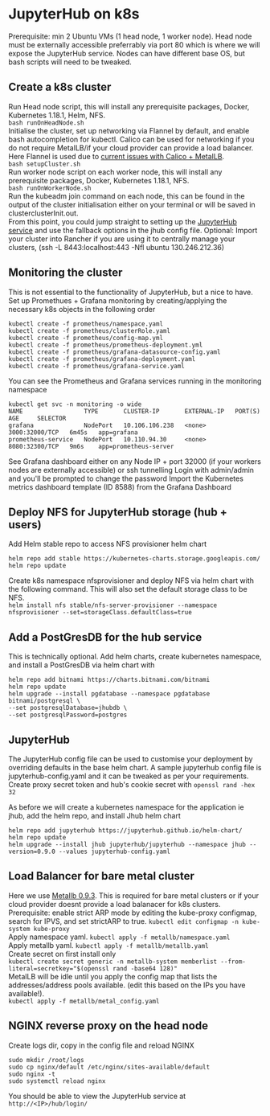 # JupyterHub on k8s
Prerequisite: min 2 Ubuntu VMs (1 head node, 1 worker node). Head node must be externally accessible preferrably via port 80 which is where we will expose the JupyterHub service. Nodes can have different base OS, but bash scripts will need to be tweaked.

## Create a k8s cluster
Run Head node script, this will install any prerequisite packages, Docker, Kubernetes 1.18.1, Helm, NFS.  
`bash runOnHeadNode.sh`   
Initialise the cluster, set up networking via Flannel by default, and enable bash autocompletion for kubectl. Calico can be used for networking if you do not require MetalLB/if your cloud provider can provide a load balancer. Here Flannel is used due to [current issues with Calico + MetalLB](https://metallb.universe.tf/configuration/calico/).  
`bash setupCluster.sh`   
Run worker node script on each worker node, this will install any prerequisite packages, Docker, Kubernetes 1.18.1, NFS.  
`bash runOnWorkerNode.sh`   
Run the kubeadm join command on each node, this can be found in the output of the cluster initialisation either on your terminal or will be saved in clusterclusterInit.out.  
From this point, you could jump straight to setting up the [JupyterHub service](https://github.com/rohinijoshi06/jupyterhub-on-k8s/blob/master/README.md#jupyterhub) and use the fallback options in the jhub config file. 
Optional: Import your cluster into Rancher if you are using it to centrally manage your clusters, (ssh -L 8443:localhost:443 -Nfl ubuntu 130.246.212.36)
## Monitoring the cluster 

This is not essential to the functionality of JupyterHub, but a nice to have.
Set up Promethues + Grafana monitoring by creating/applying the necessary k8s objects in the following order
```
kubectl create -f prometheus/namespace.yaml
kubectl create -f prometheus/clusterRole.yaml
kubectl create -f prometheus/config-map.yml
kubectl create -f prometheus/prometheus-deployment.yml
kubectl create -f prometheus/grafana-datasource-config.yaml
kubectl create -f prometheus/grafana-deployment.yaml
kubectl create -f prometheus/grafana-service.yaml
```
You can see the Prometheus and Grafana services running in the monitoring namespace
```
kubectl get svc -n monitoring -o wide
NAME                 TYPE       CLUSTER-IP       EXTERNAL-IP   PORT(S)          AGE     SELECTOR
grafana              NodePort   10.106.106.238   <none>        3000:32000/TCP   6m45s   app=grafana
prometheus-service   NodePort   10.110.94.30     <none>        8080:32300/TCP   9m6s    app=prometheus-server
```
See Grafana dashboard either on any Node IP + port 32000 (if your workers nodes are externally accessible) or ssh tunnelling
Login with admin/admin and you'll be prompted to change the password
Import the Kubernetes metrics dashboard template (ID 8588) from the Grafana Dashboard

## Deploy NFS for JupyterHub storage (hub + users)
Add Helm stable repo to access NFS provisioner helm chart 
```
helm repo add stable https://kubernetes-charts.storage.googleapis.com/
helm repo update 
```

Create k8s namespace nfsprovisioner and deploy NFS via helm chart with the following command. This will also set the default storage class to be NFS.  
`helm install nfs stable/nfs-server-provisioner --namespace nfsprovisioner --set=storageClass.defaultClass=true`

## Add a PostGresDB for the hub service
This is technically optional.
Add helm charts, create kubernetes namespace, and install a PostGresDB via helm chart with
```
helm repo add bitnami https://charts.bitnami.com/bitnami
helm repo update
helm upgrade --install pgdatabase --namespace pgdatabase bitnami/postgresql \
--set postgresqlDatabase=jhubdb \
--set postgresqlPassword=postgres
```
## JupyterHub
The JupyterHub config file can be used to customise your deployment by overriding defaults in the base helm chart.
A sample jupyterhub config file is jupyterhub-config.yaml and it can be tweaked as per your requirements.
Create proxy secret token and hub's cookie secret with `openssl rand -hex 32`

As before we will create a kubernetes namespace for the application ie jhub, add the helm repo, and install Jhub helm chart
```
helm repo add jupyterhub https://jupyterhub.github.io/helm-chart/
helm repo update
helm upgrade --install jhub jupyterhub/jupyterhub --namespace jhub --version=0.9.0 --values jupyterhub-config.yaml
```
## Load Balancer for bare metal cluster
Here we use [Metallb 0.9.3](https://metallb.universe.tf/). This is required for bare metal clusters or if your cloud provider doesnt provide a load balanacer for k8s clusters.  
Prerequisite: enable strict ARP mode by editing the kube-proxy configmap, search for IPVS, and set strictARP to true. 
`kubectl edit configmap -n kube-system kube-proxy`   
Apply namespace yaml. 
`kubectl apply -f metallb/namespace.yaml`  
Apply metallb yaml. 
`kubectl apply -f metallb/metallb.yaml`  
Create secret on first install only    
`kubectl create secret generic -n metallb-system memberlist --from-literal=secretkey="$(openssl rand -base64 128)"`  
MetalLB will be idle until you apply the config map that lists the addresses/address pools available. (edit this based on the IPs you have available!).  
`kubectl apply -f metallb/metal_config.yaml` 

## NGINX reverse proxy on the head node
Create logs dir, copy in the config file and reload NGINX   
```
sudo mkdir /root/logs
sudo cp nginx/default /etc/nginx/sites-available/default
sudo nginx -t
sudo systemctl reload nginx
``` 

You should be able to view the JupyterHub service at `http://<IP>/hub/login/` 

